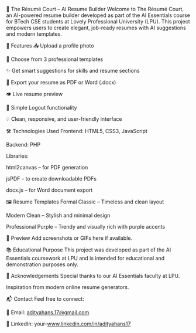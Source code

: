 🧠 The Résumé Court – AI Resume Builder
Welcome to The Résumé Court, an AI-powered resume builder developed as part of the AI Essentials course for BTech CSE students at Lovely Professional University (LPU). This project empowers users to create elegant, job-ready resumes with AI suggestions and modern templates.

🚀 Features
📤 Upload a profile photo

🎨 Choose from 3 professional templates

✨ Get smart suggestions for skills and resume sections

📄 Export your resume as PDF or Word (.docx)

👁️ Live resume preview

🔐 Simple Logout functionality

💡 Clean, responsive, and user-friendly interface

🛠️ Technologies Used
Frontend: HTML5, CSS3, JavaScript

Backend: PHP

Libraries:

html2canvas – for PDF generation

jsPDF – to create downloadable PDFs

docx.js – for Word document export

🖼️ Resume Templates
Formal Classic – Timeless and clean layout

Modern Clean – Stylish and minimal design

Professional Purple – Trendy and visually rich with purple accents

📸 Preview
Add screenshots or GIFs here if available.

📚 Educational Purpose
This project was developed as part of the AI Essentials coursework at LPU and is intended for educational and demonstration purposes only.

🙌 Acknowledgements
Special thanks to our AI Essentials faculty at LPU.

Inspiration from modern online resume generators.

📬 Contact
Feel free to connect:

📧 Email: adityahans.17@gmail.com

💼 LinkedIn: your-www.linkedin.com/in/adityahans17

